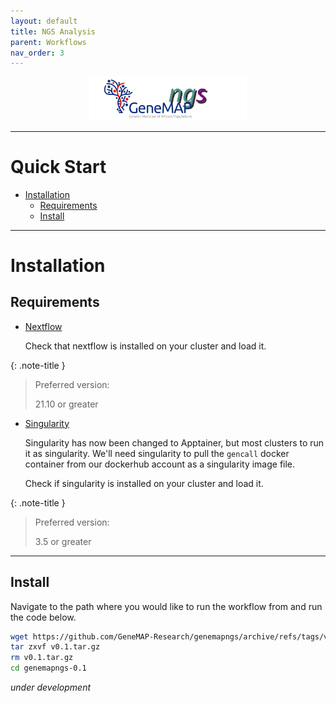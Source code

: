 ```yaml
---
layout: default
title: NGS Analysis
parent: Workflows
nav_order: 3
---
```


<p align="center"><img src="../../assets/img/genemap-ngs.svg" height="50%" width="50%"></p>

---

# Quick Start
- [Installation](#install)
  - [Requirements](#requirements)
  - [Install](#procedure)

---

# Installation <a name="install"></a>

## Requirements <a name="requirements"></a>
- [Nextflow](https://www.nextflow.io/docs/latest/getstarted.html#installation)
  
  Check that nextflow is installed on your cluster and load it.

{: .note-title }
> Preferred version:
>
> 21.10 or greater


- [Singularity](https://apptainer.org/docs/user/latest/quick_start.html#quick-installation)
  
  Singularity has now been changed to Apptainer, but most clusters to run it as singularity.
  We'll need singularity to pull the `gencall` docker container from our dockerhub account as
  a singularity image file.

  Check if singularity is installed on your cluster and load it.

{: .note-title }
> Preferred version:
>
> 3.5 or greater

---


## Install <a name="procedure"></a>
Navigate to the path where you would like to run the workflow from and run the code below.

```sh
wget https://github.com/GeneMAP-Research/genemapngs/archive/refs/tags/v0.1.tar.gz
tar zxvf v0.1.tar.gz
rm v0.1.tar.gz
cd genemapngs-0.1
```


_under development_